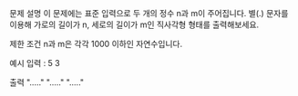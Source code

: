문제 설명
이 문제에는 표준 입력으로 두 개의 정수 n과 m이 주어집니다.
별(.) 문자를 이용해 가로의 길이가 n, 세로의 길이가 m인 직사각형 형태를 출력해보세요.

제한 조건
n과 m은 각각 1000 이하인 자연수입니다.

예시
입력 : 5 3

출력
"....."
"....."
"....."

